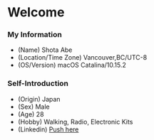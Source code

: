 # Welcome

### My Information
  - (Name) Shota Abe
  - (Location/Time Zone) Vancouver,BC/UTC-8
  - (OS/Version) macOS Catalina/10.15.2

### Self-Introduction
  - (Origin) Japan
  - (Sex) Male
  - (Age) 28
  - (Hobby) Walking, Radio, Electronic Kits
  - (Linkedin) [Push here](https://www.linkedin.com/in/shota-a-0a928b190)
